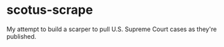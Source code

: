 # scotus-scrape

My attempt to build a scarper to pull U.S. Supreme Court cases as they're published.
